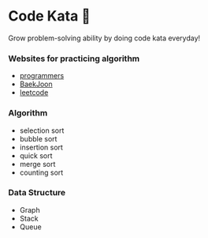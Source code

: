 # Code Kata 🥷

Grow problem-solving ability by doing code kata everyday!

### Websites for practicing algorithm

- [programmers](https://programmers.co.kr/learn/challenges?tab=all_challenges)
- [BaekJoon](https://www.acmicpc.net/)
- [leetcode](https://leetcode.com/)

### Algorithm
- selection sort
- bubble sort
- insertion sort
- quick sort
- merge sort
- counting sort

### Data Structure
- Graph
- Stack
- Queue
